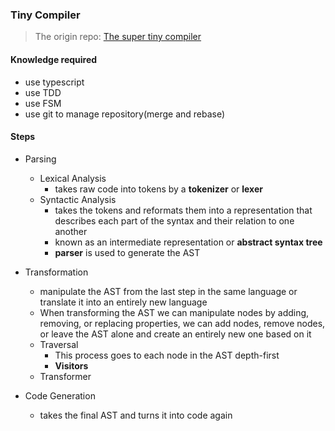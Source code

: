 
### Tiny Compiler

> The origin repo: [The super tiny compiler](https://github.com/jamiebuilds/the-super-tiny-compiler)

#### Knowledge required
- use typescript
- use TDD
- use FSM
- use git to manage repository(merge and rebase)



#### Steps
- Parsing
    - Lexical Analysis
        - takes raw code into tokens by a **tokenizer** or **lexer**
    - Syntactic Analysis
        - takes the tokens and reformats them into a representation that describes
        each part of the syntax and their relation to one another
        - known as an intermediate representation or **abstract syntax tree**
        - **parser** is used to generate the AST

- Transformation
    - manipulate the AST from the last step in the same language or translate it into an entirely new language
    - When transforming the AST we can manipulate nodes by adding, removing, or replacing
    properties, we can add nodes, remove nodes, or leave the AST alone and create an entirely
    new one based on it
    - Traversal
      - This process goes to each node in the AST depth-first
      - **Visitors**
    - Transformer

- Code Generation
  - takes the final AST and turns it into code again
